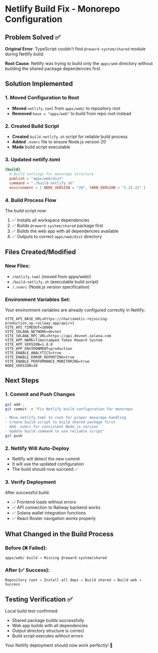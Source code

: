 # Netlify Build Fix - Monorepo Configuration

## Problem Solved ✅

**Original Error**: TypeScript couldn't find `@reward-system/shared` module during Netlify build.

**Root Cause**: Netlify was trying to build only the `apps/web` directory without building the shared package dependencies first.

## Solution Implemented

### 1. Moved Configuration to Root
- **Moved** `netlify.toml` from `apps/web/` to repository root
- **Removed** `base = "apps/web"` to build from repo root instead

### 2. Created Build Script
- **Created** `build-netlify.sh` script for reliable build process
- **Added** `.nvmrc` file to ensure Node.js version 20
- **Made** build script executable

### 3. Updated netlify.toml
```toml
[build]
  # Build settings for monorepo structure
  publish = "apps/web/dist"
  command = "./build-netlify.sh"
  environment = { NODE_VERSION = "20", YARN_VERSION = "1.22.22" }
```

### 4. Build Process Flow
The build script now:
1. ✅ Installs all workspace dependencies
2. ✅ Builds `@reward-system/shared` package first
3. ✅ Builds the web app with all dependencies available
4. ✅ Outputs to correct `apps/web/dist` directory

## Files Created/Modified

### New Files:
- `/netlify.toml` (moved from apps/web/)
- `/build-netlify.sh` (executable build script)
- `/.nvmrc` (Node.js version specification)

### Environment Variables Set:
Your environment variables are already configured correctly in Netlify:
```
VITE_API_BASE_URL=https://charismatic-rejoicing-production.up.railway.app/api/v1
VITE_API_TIMEOUT=10000
VITE_SOLANA_NETWORK=devnet
VITE_SOLANA_RPC_URL=https://api.devnet.solana.com
VITE_APP_NAME=Timestamped Token Reward System
VITE_APP_VERSION=1.0.0
VITE_APP_ENVIRONMENT=production
VITE_ENABLE_ANALYTICS=true
VITE_ENABLE_ERROR_REPORTING=true
VITE_ENABLE_PERFORMANCE_MONITORING=true
NODE_VERSION=20
```

## Next Steps

### 1. Commit and Push Changes
```bash
git add .
git commit -m "Fix Netlify build configuration for monorepo

- Move netlify.toml to root for proper monorepo handling
- Create build script to build shared package first
- Add .nvmrc for consistent Node.js version
- Update build command to use reliable script"
git push
```

### 2. Netlify Will Auto-Deploy
- Netlify will detect the new commit
- It will use the updated configuration
- The build should now succeed ✅

### 3. Verify Deployment
After successful build:
- ✅ Frontend loads without errors
- ✅ API connection to Railway backend works
- ✅ Solana wallet integration functions
- ✅ React Router navigation works properly

## What Changed in the Build Process

### Before (❌ Failed):
```
apps/web/ build → Missing @reward-system/shared
```

### After (✅ Success):
```
Repository root → Install all deps → Build shared → Build web → Success
```

## Testing Verification ✅

Local build test confirmed:
- Shared package builds successfully
- Web app builds with all dependencies
- Output directory structure is correct
- Build script executes without errors

Your Netlify deployment should now work perfectly! 🚀